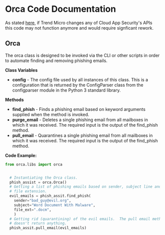 # Orca Code Documentation
As stated [here](https://github.com/bentleygd/orca/blob/main/README.md), if Trend Micro changes any of Cloud App Security's APIs this code may not function anymore and would require signficant rework.

## Orca
The orca class is designed to be invoked via the CLI or other scripts in order to automate finding and removing phishing emails.

**Class Variables**
- **config** \- The config file used by all instances of this class.  This is a configuration that is returned by the ConfigParser class from the configparser module in the Python 3 standard library.

**Methods**
- **find_phish** \- Finds a phishing email based on keyword arguments supplied when the method is invoked.
- **purge_email** \- Deletes a single phishing email from all mailboxes in which it was received.  The required input is the output of the find_phish method.
- **pull_email** \- Quarantines a single phishing email from all mailboxes in which it was received.  The required input is the output of the find_phish method.

**Code Example:**

```python
from orca.libs import orca


  # Instantiating the Orca class.
  phish_assist = orca.Orca()
  # Getting a list of phishing emails based on sender, subject line and
  # file extension.
  evil_emails = phish_assit.find_phish(
    sender="bad_guy@evil.org",
    subject="Word Document With Malware",
    file_ext=".docm",
    )
  # Getting rid (quarantining) of the evil emails.  The pull email method
  # doesn't return anything.
  phish_assit.pull_email(evil_emails)
  ```
